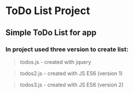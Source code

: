 # ToDo List Project

## Simple ToDo List for app

### In project used three version to create list:

> todos.js - created with jquery

> todos2.js - created with JS ES6 (version 1)

> todos3.js - created with JS ES6 (version 2)
